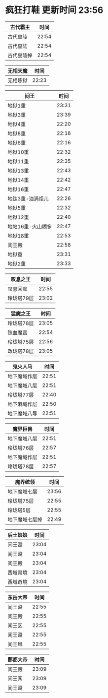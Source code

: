 # 疯狂打鞋 更新时间 23:56

| 古代霸主   | 时间    |
|--------|-------|
| 古代皇陵 | 22:54 |
| 古代皇陆 | 22:54 |
| 古代皇陵掉 | 22:54 |

| 无相天魔   | 时间    |
|--------|-------|
| 无相炼狱 | 22:23 |

| 间王   | 时间    |
|--------|-------|
| 地狱1重 | 23:31 |
| 地狱3重 | 23:39 |
| 地狱4重 | 22:20 |
| 地狱8重 | 22:16 |
| 地狱6重 | 22:16 |
| 地狱10重 | 22:32 |
| 地狱11重 | 22:35 |
| 地狱13重 | 22:43 |
| 地狱14重 | 22:42 |
| 地狱16重 | 22:47 |
| 地钛3重-油涡炬儿 | 22:26 |
| 地狱5重 | 22:32 |
| 地狱12重 | 22:40 |
| 地站16重-火山糊多 | 22:47 |
| 地狱18重 | 22:53 |
| 阎王殿 | 22:58 |
| 地狱重 | 23:31 |
| 地狱2重 | 23:33 |

| 叹息之王   | 时间    |
|--------|-------|
| 叹息回廊 | 22:55 |
| 玲珑塔79层 | 23:02 |

| 猛魔之王   | 时间    |
|--------|-------|
| 玲珑塔78层 | 23:05 |
| 铁血魔宫 | 22:54 |
| 玲珑塔75层 | 22:56 |
| 政珑塔78层 | 23:05 |

| 鬼火人马   | 时间    |
|--------|-------|
| 地下魔域作层 | 22:51 |
| 地下魔域八层 | 22:51 |
| 玲珑塔77层 | 22:40 |
| 地下麻域作层 | 22:50 |
| 地下魔域八导 | 22:51 |

| 魔界巨兽   | 时间    |
|--------|-------|
| 地下魔域八层 | 22:51 |
| 玲珑塔76层 | 22:57 |
| 地下魔域作层 | 22:51 |
| 玲珑塔78层 | 22:57 |

| 魔界统领   | 时间    |
|--------|-------|
| 地下魔域七层 | 23:56 |
| 玲珑塔75层 | 22:55 |
| 玲珑塔5层 | 22:55 |
| 地下魔域七层掉 | 22:49 |

| 后土娘娘   | 时间    |
|--------|-------|
| 间王殴 | 23:04 |
| 闻王殴 | 23:04 |
| 阎王殿 | 23:04 |
| 西域育境 | 23:04 |
| 西域奇境 | 23:04 |

| 东岳大帝   | 时间    |
|--------|-------|
| 间王殴 | 22:55 |
| 阎王殿 | 22:55 |
| 闻王区 | 22:55 |
| 闻王殴 | 22:55 |
| 间王风 | 22:55 |

| 酆都大帝   | 时间    |
|--------|-------|
| 阎王殿 | 23:09 |
| 间王网 | 23:09 |
| 间王殴 | 23:09 |